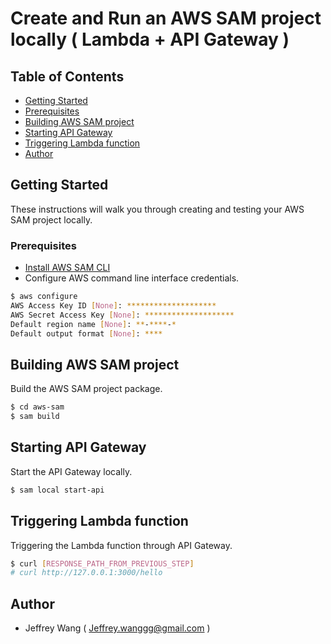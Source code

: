# Create and Run an AWS SAM project locally ( Lambda + API Gateway )

## Table of Contents

- [Getting Started](#getting_started)
- [Prerequisites](#prerequisites)
- [Building AWS SAM project](#build)
- [Starting API Gateway](#start)
- [Triggering Lambda function](#trigger)
- [Author](#author)

## Getting Started <a name = "getting_started"></a>

These instructions will walk you through creating and testing your AWS SAM project locally.

### Prerequisites <a name = "prerequisites"></a>

* [Install AWS SAM CLI](https://docs.aws.amazon.com/serverless-application-model/latest/developerguide/serverless-sam-cli-install-linux.html)
* Configure AWS command line interface credentials.

```sh
$ aws configure
AWS Access Key ID [None]: ********************
AWS Secret Access Key [None]: ********************
Default region name [None]: **-****-*
Default output format [None]: ****
```

## Building AWS SAM project <a name = "build"></a>

Build the AWS SAM project package.

```sh
$ cd aws-sam
$ sam build
```

## Starting API Gateway <a name = "start"></a>

Start the API Gateway locally.

```sh
$ sam local start-api
```

## Triggering Lambda function <a name = "trigger"></a>

Triggering the Lambda function through API Gateway.

```sh
$ curl [RESPONSE_PATH_FROM_PREVIOUS_STEP]
# curl http://127.0.0.1:3000/hello
```

## Author <a name = "author"></a>

- Jeffrey Wang ( Jeffrey.wanggg@gmail.com )